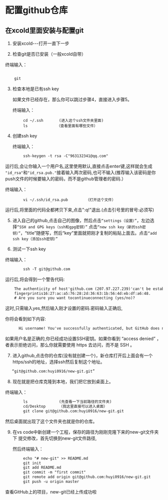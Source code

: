 # 配置github仓库

## 在xcold里面安装与配置git

1. 安装xcold---打开一直下一步

2. 检查git是否已安装（一般xcold自带）

终端输入：

```XML

    git

```

3. 检查本地是已有ssh key

      如果文件已经存在，那么你可以跳过步骤4，直接进入步骤5。

      终端输入：

```
        cd ~/.ssh       (进入这个ssh文件夹里面)
        ls             （查看里面有哪些文件）

```

4. 创建ssh key

      终端输入：

```xml
        ssh-keygen -t rsa -C"963132341@qq.com"

```

运行后,会让你输入一个用户名,这里使用默认,直接点击enter键,这样就会生成
`"id_rsa"`和`"id_rsa.pub."`接着输入两次密码,也可不输入(推荐输入该密码是你push文件的时候要输入的密码，而不是github管理者的密码.）

终端输入：

```
        vi ~/.ssh/id_rsa.pub        （打开这个文件）

```

运行后,将里面的代码全都拷贝下来,点击":q!"退出.(点击引号里的冒号:必须写)

5. 进入自己的github,点击自己的图像，然后点击`“settings（设置）”`，左边选择`“SSH and GPG keys（ssh和gpg密钥）”`
      点击`“new ssh key（新的ssh密钥）”`，“title”随便写，然后“key”里面就把刚才复制的粘贴上面去。点击`“add ssh key（添加ssh密钥）”`

6. 测试一下ssh key

终端输入：

```xml
        ssh -T git@github.com

```

运行后,将会得到一个警告代码:

```xml
    The authenticity of host'github.com (207.97.227.239)'can't be established.# RSA key
    fingerprintis16:27:ac:a5:76:28:2d:36:63:1b:56:4d:eb:df:a6:48.
    # Are you sure you want tocontinueconnecting (yes/no)?

```

这时,只需输入yes,然后输入刚才设置的密码.密码输入正确后,

你将会看到如下内容:

```xml
      Hi username! You've successfully authenticated, but GitHub does not# provide shell access.

```

如果用户名是正确的,你已经成功设置SSH密钥。如果你看到 “access denied” ，者表示拒绝访问，那么你就需要使用 https 去访问，而不是 SSH 。

7. 进入github,点击你的仓库(没有就创建一个)，新仓库打开后上面会有一个https/ssh的地址，选择ssh然后复制这个地址。

```xml
   “git@github.com:huyi0916/new-git.git”
```

8. 现在就是把仓库克隆到本地，我们把它放到桌面上。

终端输入：

```xml
        ls              (先查看一下当前路径的文件夹)
        cd/Desktop      （我这里直接可以进入桌面）
        git clone git@github.com:huyi0916/new-git.git

```

然后桌面就出现了这个文件夹也就是你的仓库。

9. 在vs code中新创建一个工程，保存的路径为刚刚克隆下来的new-git文件夹下
      提交修改，首先切换到new-git文件路径,

      然后终端输入：

```xml
        echo "# new-git" >> README.md
        git init
        git add README.md
        git commit -m "first commit"
        git remote add origin git@github.com:huyi0916/new-git.git
        git push -u origin master

```

查看GitHub上的项目，new-git已经上传成功啦